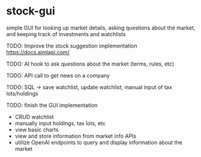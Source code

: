 # stock-gui
simple GUI for looking up market details, asking questions about the market, and keeping track of investments and watchlists


TODO: Improve the stock suggestion implementation https://docs.aimlapi.com/

TODO: AI hook to ask questions about the market (terms, rules, etc)

TODO: API call to get news on a company

TODO: SQL -> save watchlist, update watchlist, manual input of tax lots/holdings

TODO: finish the GUI implementation 
- CRUD watchlist
- manually input holdings, tax lots, etc
- view basic charts
- view and store information from market info APIs
- utilize OpenAI endpoints to query and display information about the market